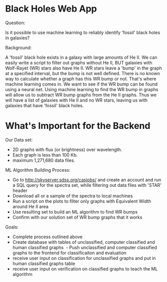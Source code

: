 # Black Holes Web App

Question: 

Is it possible to use machine learning to reliably identify 'fossil' black holes in galaxies?

Background:

A 'fossil' black hole exists in a galaxy with large amounts of He II.
We can easily write a script to filter out graphs without He II, BUT galaxies with Wolf-Rayet (WR) stars also have He II.
WR stars leave a 'bump' in the graph at a specified interval, but the bump is not well defined.
There is no known way to calculate whether a graph has this WR bump or not.
That's where machine learning comes in.
We want to see if the WR bump can be found using a neural net.
Using machine learning to find the WR bump in graphs will allow us to subtract WR bump graphs from the He II graphs.
Thus we will have a list of galaxies with He II and no WR stars, leaving us with galaxies that have 'fossil' black holes.

# What's Important for the Backend

Our Data set:

  - 2D graphs with flux (or brightness) over wavelength. 
  - Each graph is less than 100 Kb.
  - maximum 1,271,680 data files.

ML Algorithm Building Process:

  - Go to http://skyserver.sdss.org/casjobs/ and create an account and run a SQL query for the spectra set,
  while filtering out data files with 'STAR' header
  - Download all or a sample of the spectra to local machines
  - Run a script on the plots to filter only graphs with Equivalent Width around He II area
  - Use resulting set to build an ML algorithm to find WR bumps
  - Confirm with our solution set of WR bump graphs that it works

Goals:
  - Complete process outlined above
  - Create database with tables of unclassified, computer classified and human classified graphs
  - Push unclassified and computer classified graphs to the frontend for classificaiton and evaluation
  - receive user input on classification for unclassified graphs and put in human classified graphs table
  - receive user input on verification on classified graphs to teach the ML algorithm
